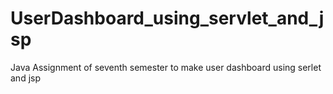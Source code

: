 # UserDashboard_using_servlet_and_jsp
Java Assignment of seventh semester to make user dashboard using serlet and jsp
